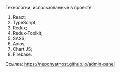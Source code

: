 Технологии, использованные в проекте:
1. React;
2. TypeScript;
3. Redux;
4. Redux-Toolkit;
5. SASS;
6. Axios;
7. Chart.JS;
8. Firebase.

Ссылка: https://neponyatnost.github.io/admin-panel
